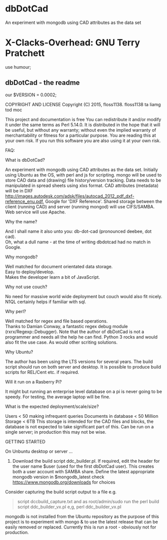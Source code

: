 # dbDotCad
An experiment with mongodb using CAD attributes as the data set

# X-Clacks-Overhead: GNU Terry Pratchett #
use humour;

## dbDotCad - the readme ##

our $VERSION = 0.0002;

COPYRIGHT AND LICENSE
Copyright (C) 2015, floss1138.
floss1138 ta liamg tod moc

This project and documentation is free 
You can redistribute it and/or modify it 
under the same terms as Perl 5.14.0.
It is distributed in the hope that it will be useful,
but without any warranty; without even the implied
warranty of merchantability or fitness for a particular purpose.
You are reading this at your own risk.
If you run this software you are also using it at your own risk.

FAQ:

What is dbDotCad? 

An experiment with mongodb using CAD attributes as the data set.
Initially using Ubuntu as the OS, with perl and js for scripting.
mongo will be used to store CAD data and (drawing) file history/version tracking.
Data needs to be manipulated in spread sheets using xlxs format.
CAD attributes (metadata) will be in DXF 
http://images.autodesk.com/adsk/files/autocad_2012_pdf_dxf-reference_enu.pdf, 
Google for 'DXF Reference'.
Shared storage between the client (running CAD) and server (running mongod)
will use CIFS/SAMBA. Web service will use Apache. 

Why the name? 

And I shall name it also unto you: db-dot-cad (pronounced deebee, dot cad).  
Oh, what a dull name - at the time of writing dbdotcad had no match in Google.

Why mongodb?  

Well matched for document orientated data storage.  
Easy to deploy/develop.  
Makes the developer learn a bit of JavaScript.

Why not use couch? 

No need for massive world wide deployment but couch would also fit nicely.
N1QL certainly helps if familiar with sql.  

Why perl? 

Well matched for regex and file based operations.  
Thanks to Damian Conway, a fantastic regex debug module (rxrx/Regexp::Debugger).
Note that the author of dbDotCad is not a programmer
and needs all the help he can find.
Python 3 rocks and would also fit the use case.  As would other scriting solutions.

Why Ubuntu? 

The author has been using the LTS versions for several years.
The build script should run on both server and desktop.
It is possible to produce build scripts for REL/Cent etc. if required.

Will it run on a Rasberry Pi? 

It might but running an enterprise level database on a pi is never going to be speedy.
For testing, the average laptop will be fine.

What is the expected deployment/scale/size? 

Users < 50 making infrequent queries 
Documents in database < 50 Million
Storage < 6TB 
This storage is intended for the CAD files and blocks,
the database is not expected to take significant part of this. 
Can be run on a single server; in production this may not be wise.

GETTING STARTED

On Unbuntu desktop or server ...

1.  Download the build script ddc_builder.pl.
If required, edit the header for the user name 
$user 
(used for the first dbDotCad user). 
This creates both a user account with SAMBA share.
Define the latest appropriate mongodb version in
$mongodb_latest
check https://www.mongodb.org/downloads for choices

Consider capturing the build script output to a file e.g.
> script dccbuild_capture.txt
and as root/admin/sudo
run the perl build script ddc_builder_vx.pl e,g,
> perl ddc_builder_vx.pl

mongodb is not installed from the Ubuntu repository as the 
purpose of this project is to experiment with mongo &
to use the latest release that can be easily removed or replaced.
Currently this is run a root - obviously not for production.  

